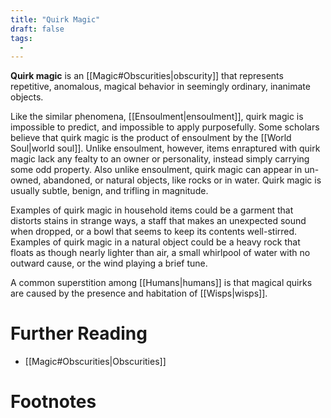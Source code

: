 ```yaml
---
title: "Quirk Magic"
draft: false
tags:
  - 
---
```


**Quirk magic** is an [[Magic#Obscurities|obscurity]] that represents repetitive, anomalous, magical behavior in seemingly ordinary, inanimate objects. 

Like the similar phenomena, [[Ensoulment|ensoulment]], quirk magic is impossible to predict, and impossible to apply purposefully. Some scholars believe that quirk magic is the product of ensoulment by the [[World Soul|world soul]]. Unlike ensoulment, however, items enraptured with quirk magic lack any fealty to an owner or  personality, instead simply carrying some odd property. Also unlike ensoulment, quirk magic can appear in un-owned, abandoned, or natural objects, like rocks or in water. Quirk magic is usually subtle, benign, and trifling in magnitude.

Examples of quirk magic in household items could be a garment that distorts stains in strange ways, a staff that makes an unexpected sound when dropped, or a bowl that seems to keep its contents well-stirred. Examples of quirk magic in a natural object could be a heavy rock that floats as though nearly lighter than air, a small whirlpool of water with no outward cause, or the wind playing a brief tune. 

A common superstition among [[Humans|humans]] is that magical quirks are caused by the presence and habitation of [[Wisps|wisps]].

# Further Reading
- [[Magic#Obscurities|Obscurities]]

# Footnotes
